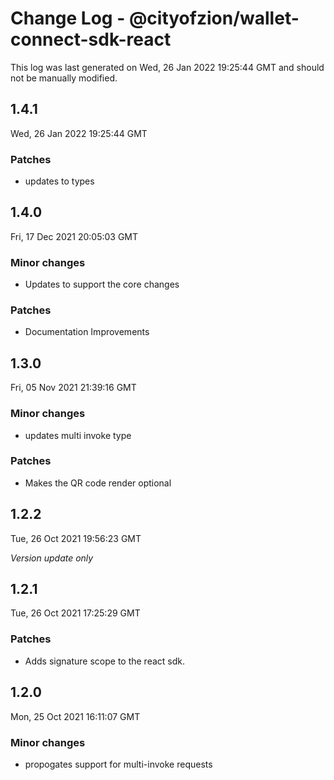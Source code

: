 # Change Log - @cityofzion/wallet-connect-sdk-react

This log was last generated on Wed, 26 Jan 2022 19:25:44 GMT and should not be manually modified.

## 1.4.1
Wed, 26 Jan 2022 19:25:44 GMT

### Patches

- updates to types

## 1.4.0
Fri, 17 Dec 2021 20:05:03 GMT

### Minor changes

- Updates to support the core changes

### Patches

- Documentation Improvements

## 1.3.0
Fri, 05 Nov 2021 21:39:16 GMT

### Minor changes

- updates multi invoke type

### Patches

- Makes the QR code render optional

## 1.2.2
Tue, 26 Oct 2021 19:56:23 GMT

_Version update only_

## 1.2.1
Tue, 26 Oct 2021 17:25:29 GMT

### Patches

- Adds signature scope to the react sdk.

## 1.2.0
Mon, 25 Oct 2021 16:11:07 GMT

### Minor changes

- propogates support for multi-invoke requests

